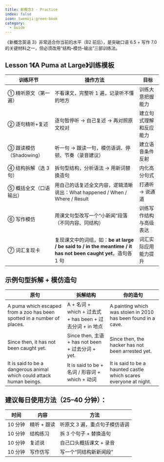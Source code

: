 ```yaml
---
title: 新概念3 - Practice
index: false
icon: twemoji:green-book
category:
  - Guide
---
```


<Catalog />

《新概念英语 3》非常适合你当前的水平（B2 前后），是突破口语 6.5 + 写作 7.0 的关键材料之一，但必须改用“结构–模仿–输出”三部训练法。

## Lesson 1《A Puma at Large》训练模板

| 训练环节                | 操作方法                                                                                                       | 目标                   |
| ----------------------- | -------------------------------------------------------------------------------------------------------------- | ---------------------- |
| ① 精听原文（第一遍）    | 不看课文，完整听 1 遍，记录听不懂的地方                                                                        | 训练大意把握能力       |
| ② 逐句精听+复述         | 逐句暂停听 → 自己复述 → 再对照原文校对                                                                         | 建立句式理解和反应能力 |
| ③ 跟读模仿（Shadowing） | 听一句 → 跟读一句，模仿语调、停顿、节奏（录音建议）                                                            | 建立语音条件反射       |
| ④ 结构拆解（选 3 句）   | 拆句型结构，分析语法 → 用新词替换造句                                                                          | 内化高分句式           |
| ⑤ 概括全文（口语输出）  | 用自己的话复述全文内容，逻辑清晰说出：What happened / When / Where / Result                                    | 打通听 → 说通道        |
| ⑥ 写作模仿              | 用课文句型改写一个“小新闻”段落（不同内容、同结构）                                                             | 训练写作结构与高级表达 |
| ⑦ 词汇复现卡            | 复现课文中的词组，如：**be at large / be said to / in the meantime / it has not been caught yet**，造句各 1 句 | 词汇实际应用能力提升   |

## 示例句型拆解 + 模仿造句

| 原句                                                                    | 拆解结构                                                  | 你的造句                                                          |
| ----------------------------------------------------------------------- | --------------------------------------------------------- | ----------------------------------------------------------------- |
| A puma which escaped from a zoo has been spotted in a number of places. | A + 名词 + which + 过去式 + has been + 过去分词 + in 地点 | A painting which was stolen in 2010 has been found in a cave.     |
| Since then, it has not been caught yet.                                 | Since then, 主语 + has not been + 过去分词 + yet.         | Since then, the hacker has not been arrested yet.                 |
| It is said to be a dangerous animal which could attack human beings.    | It is said to be + 名词 / 形容词 + which + 动词           | It is said to be a haunted castle which scares everyone at night. |

## 建议每日使用方法（25–40 分钟）：

| 时间    | 内容        | 方法                          |
| ------- | ----------- | ----------------------------- |
| 10 分钟 | 精听 + 跟读 | 听原文 3 遍，重点句子模仿语调 |
| 10 分钟 | 结构练习    | 拆 3 个句子 + 替换造句        |
| 10 分钟 | 复述说      | 自己口头概括课文 + 录音       |
| 10 分钟 | 写作仿写    | 写一个“同结构新新闻段”        |
